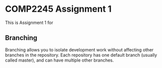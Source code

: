 # COMP2245 Assignment 1
This is Assignment 1 for <Your Name>
## Branching
Branching allows you to isolate development work without
affecting other branches in the repository. Each repository
has one default branch (usually called master), and can have
multiple other branches.
